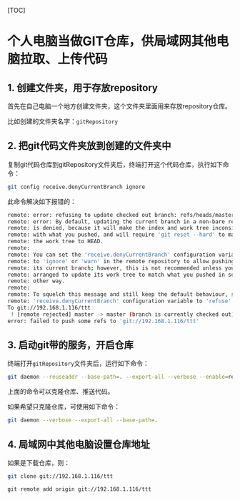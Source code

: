 [TOC]



# 个人电脑当做GIT仓库，供局域网其他电脑拉取、上传代码

## 1. 创建文件夹，用于存放repository

首先在自己电脑一个地方创建文件夹，这个文件夹里面用来存放repository仓库。

比如创建的文件夹名字：`gitRepository`

## 2. 把git代码文件夹放到创建的文件夹中

复制git代码仓库到gitRepository文件夹后，终端打开这个代码仓库，执行如下命令：

```bash
git config receive.denyCurrentBranch ignore
```

此命令解决如下报错的：

```bash
remote: error: refusing to update checked out branch: refs/heads/master
remote: error: By default, updating the current branch in a non-bare repository
remote: is denied, because it will make the index and work tree inconsistent
remote: with what you pushed, and will require 'git reset --hard' to match
remote: the work tree to HEAD.
remote:
remote: You can set the 'receive.denyCurrentBranch' configuration variable
remote: to 'ignore' or 'warn' in the remote repository to allow pushing into
remote: its current branch; however, this is not recommended unless you
remote: arranged to update its work tree to match what you pushed in some
remote: other way.
remote:
remote: To squelch this message and still keep the default behaviour, set
remote: 'receive.denyCurrentBranch' configuration variable to 'refuse'.
To git://192.168.1.116/ttt
 ! [remote rejected] master -> master (branch is currently checked out)
error: failed to push some refs to 'git://192.168.1.116/ttt'
```

## 3. 启动git带的服务，开启仓库

终端打开`gitRepository`文件夹后，运行如下命令：

```bash
git daemon --reuseaddr --base-path=. --export-all --verbose --enable=receive-pack
```

上面的命令可以克隆仓库、推送代码。

如果希望只克隆仓库，可使用如下命令：

```bash
git daemon --verbose --export-all --base-path=.
```

## 4. 局域网中其他电脑设置仓库地址

如果是下载仓库，则：

```bash
git clone git://192.168.1.116/ttt
```

```
git remote add origin git://192.168.1.116/ttt
```











